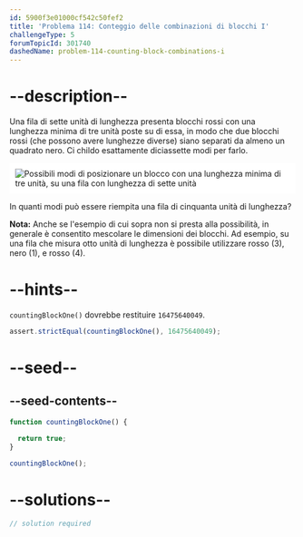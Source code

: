 ```yaml
---
id: 5900f3e01000cf542c50fef2
title: 'Problema 114: Conteggio delle combinazioni di blocchi I'
challengeType: 5
forumTopicId: 301740
dashedName: problem-114-counting-block-combinations-i
---
```


# --description--

Una fila di sette unità di lunghezza presenta blocchi rossi con una lunghezza minima di tre unità poste su di essa, in modo che due blocchi rossi (che possono avere lunghezze diverse) siano separati da almeno un quadrato nero. Ci childo esattamente diciassette modi per farlo.

<img class="img-responsive center-block" alt="Possibili modi di posizionare un blocco con una lunghezza minima di tre unità, su una fila con lunghezza di sette unità" src="https://cdn.freecodecamp.org/curriculum/project-euler/counting-block-combinations-i.png" style="background-color: white; padding: 10px;" />

In quanti modi può essere riempita una fila di cinquanta unità di lunghezza?

**Nota:** Anche se l'esempio di cui sopra non si presta alla possibilità, in generale è consentito mescolare le dimensioni dei blocchi. Ad esempio, su una fila che misura otto unità di lunghezza è possibile utilizzare rosso (3), nero (1), e rosso (4).

# --hints--

`countingBlockOne()` dovrebbe restituire `16475640049`.

```js
assert.strictEqual(countingBlockOne(), 16475640049);
```

# --seed--

## --seed-contents--

```js
function countingBlockOne() {

  return true;
}

countingBlockOne();
```

# --solutions--

```js
// solution required
```
